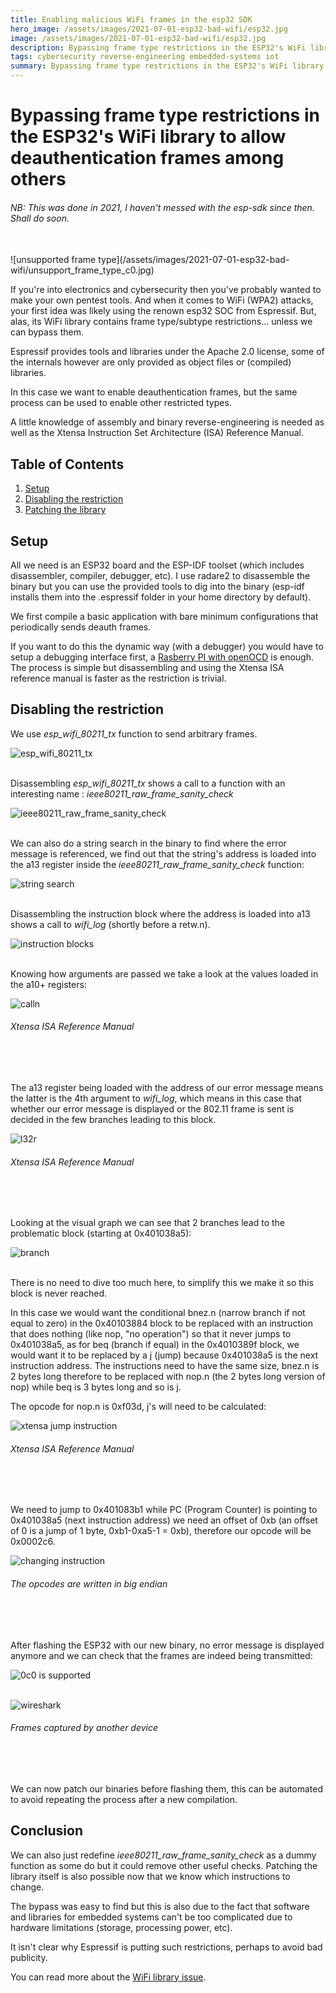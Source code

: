 ```yaml
---
title: Enabling malicious WiFi frames in the esp32 SDK
hero_image: /assets/images/2021-07-01-esp32-bad-wifi/esp32.jpg
image: /assets/images/2021-07-01-esp32-bad-wifi/esp32.jpg
description: Bypassing frame type restrictions in the ESP32's WiFi library to allow deauthentication frames among others
tags: cybersecurity reverse-engineering embedded-systems iot
summary: Bypassing frame type restrictions in the ESP32's WiFi library to allow deauthentication frames among others
---
```

# Bypassing frame type restrictions in the ESP32's WiFi library to allow deauthentication frames among others

###### NB: This was done in 2021, I haven't messed with the esp-sdk since then. Shall do soon.
<br>
![unsupported frame type](/assets/images/2021-07-01-esp32-bad-wifi/unsupport_frame_type_c0.jpg)
<br>

If you're into electronics and cybersecurity then you've probably wanted to make your own pentest tools.
And when it comes to WiFi (WPA2) attacks, your first idea was likely using the renown esp32 SOC from Espressif.
But, alas, its WiFi library contains frame type/subtype restrictions... unless we can bypass them.

Espressif provides tools and libraries under the Apache 2.0 license, some of the internals however are only provided as object files or (compiled) libraries.

In this case we want to enable deauthentication frames, but the same process can be used to enable other restricted types.

A little knowledge of assembly and binary reverse-engineering is needed as well as the Xtensa Instruction Set Architecture (ISA) Reference Manual.


## Table of Contents

1. [Setup](#setup)
2. [Disabling the restriction](#disabling-the-restriction)
3. [Patching the library](#patching-the-library)

## Setup

All we need is an ESP32 board and the ESP-IDF toolset (which includes disassembler, compiler, debugger, etc).
I use radare2 to disassemble the binary but you can use the provided tools to dig into the binary (esp-idf installs them into the .espressif folder in your home directory by default).

We first compile a basic application with bare minimum configurations that periodically sends deauth frames.

If you want to do this the dynamic way (with a debugger) you would have to setup a debugging interface first, a [Rasberry PI with openOCD](https://github.com/espressif/openocd-esp32) is enough.
The process is simple but disassembling and using the Xtensa ISA reference manual is faster as the restriction is trivial.

## Disabling the restriction


We use *esp_wifi_80211_tx* function to send arbitrary frames.

![esp_wifi_80211_tx](/assets/images/2021-07-01-esp32-bad-wifi/esp_wifi_80211_tx.jpg)
<br><br>


Disassembling *esp_wifi_80211_tx* shows a call to a function with an interesting name : *ieee80211_raw_frame_sanity_check*

![ieee80211_raw_frame_sanity_check](/assets/images/2021-07-01-esp32-bad-wifi/ieee80211_raw_frame_sanity_check.jpg)
<br><br>

We can also do a string search in the binary to find where the error message is referenced, we find out that the string's address is loaded into the a13 register inside the *ieee80211_raw_frame_sanity_check* function:

![string search](/assets/images/2021-07-01-esp32-bad-wifi/string_search.jpg)
<br><br>

Disassembling the instruction block where the address is loaded into a13 shows a call to *wifi_log* (shortly before a retw.n).

![instruction blocks](/assets/images/2021-07-01-esp32-bad-wifi/instruction_blk1.jpg)
<br><br>

Knowing how arguments are passed we take a look at the values loaded in the a10+ registers:

![calln](/assets/images/2021-07-01-esp32-bad-wifi/calln.jpg)
###### *Xtensa ISA Reference Manual*
<br><br>

The a13 register being loaded with the address of our error message means the latter is the 4th argument to *wifi_log*, which means in this case that whether our error message is displayed or the 802.11 frame is sent is decided in the few branches leading to this block.

![l32r](/assets/images/2021-07-01-esp32-bad-wifi/l32r.jpg)
###### *Xtensa ISA Reference Manual*  
<br><br>


Looking at the visual graph we can see that 2 branches lead to the problematic block (starting at 0x401038a5):

![branch](/assets/images/2021-07-01-esp32-bad-wifi/branch.jpg)
<br><br>

There is no need to dive too much here, to simplify this we make it so this block is never reached.

In this case we would want the conditional bnez.n (narrow branch if not equal to zero) in the 0x40103884 block to be replaced with an instruction that does nothing (like nop, "no operation") so that it never jumps to 0x401038a5, as for beq (branch if equal) in the 0x4010389f block, we would want it to be replaced by a j (jump) because 0x401038a5 is the next instruction address.
The instructions need to have the same size, bnez.n is 2 bytes long therefore to be replaced with nop.n (the 2 bytes long version of nop) while beq is 3 bytes long and so is j.

The opcode for nop.n is 0xf03d, j's will need to be calculated:

![xtensa jump instruction](/assets/images/2021-07-01-esp32-bad-wifi/xtensa_jump_instruction.jpg)
###### *Xtensa ISA Reference Manual*
<br><br>


We need to jump to 0x401083b1 while PC (Program Counter) is pointing to 0x401038a5 (next instruction address) we need an offset of 0xb (an offset of 0 is a jump of 1 byte, 0xb1-0xa5-1 = 0xb), therefore our opcode will be 0x0002c6.

![changing instruction](/assets/images/2021-07-01-esp32-bad-wifi/changing_instruction.jpg)
###### *The opcodes are written in big endian*
<br><br>

After flashing the ESP32 with our new binary, no error message is displayed anymore and we can check that the frames are indeed being transmitted:

![0c0 is supported](/assets/images/2021-07-01-esp32-bad-wifi/0c0_supported.jpg)
<br><br>


![wireshark](/assets/images/2021-07-01-esp32-bad-wifi/wireshark.jpg)
###### *Frames captured by another device*
<br><br>

We can now patch our binaries before flashing them, this can be automated to avoid repeating the process after a new compilation.


## Conclusion  

We can also just redefine *ieee80211_raw_frame_sanity_check* as a dummy function as some do but it could remove other useful checks.
Patching the library itself is also possible now that we know which instructions to change.

The bypass was easy to find but this is also due to the fact that software and libraries for embedded systems can't be too complicated due to hardware limitations (storage, processing power, etc).

It isn't clear why Espressif is putting such restrictions, perhaps to avoid bad publicity.

You can read more about the [WiFi library issue](https://github.com/espressif/esp32-wifi-lib/issues/2).
